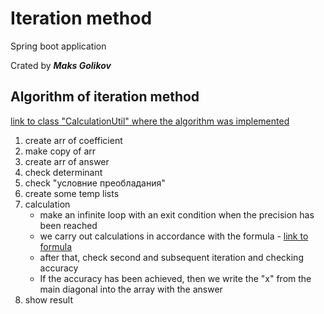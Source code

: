 # Iteration method
Spring boot application 

Crated by ***Maks Golikov***
## Algorithm of iteration method

[link to class "CalculationUtil" where the algorithm was implemented](./src/main/java/com/example/demo/util/CalculationUtil.java)

1. create arr of coefficient
2. make copy of arr
3. create arr of answer
4. check determinant
5. check "условние преобладания"
6. create some temp lists
7. calculation
    - make an infinite loop with an exit condition when
     the precision has been reached
    - we carry out calculations in accordance with the formula - 
    [link to formula](https://drive.google.com/file/d/1UINM950iR_LI96LftP4WOgh5yARuljWa/view?usp=sharing)
    - after that, check second and subsequent iteration and checking accuracy
    - If the accuracy has been achieved, then we write the "x" from the main diagonal into the array with the answer
8. show result
    